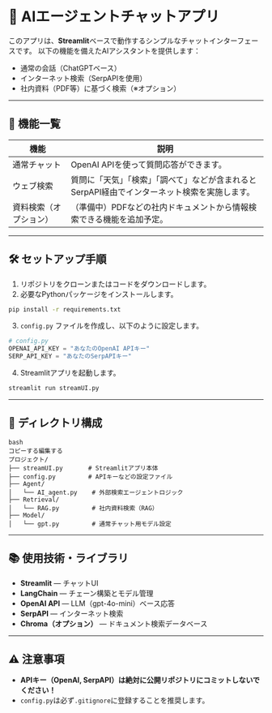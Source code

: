 # 🤖 AIエージェントチャットアプリ
このアプリは、**Streamlit**ベースで動作するシンプルなチャットインターフェースです。
以下の機能を備えたAIアシスタントを提供します：
- 通常の会話（ChatGPTベース）
- インターネット検索（SerpAPIを使用）
- 社内資料（PDF等）に基づく検索（※オプション）

---

## 🚀 機能一覧

| 機能 | 説明 |
| --- | --- |
| 通常チャット | OpenAI APIを使って質問応答ができます。 |
| ウェブ検索 | 質問に「天気」「検索」「調べて」などが含まれるとSerpAPI経由でインターネット検索を実施します。 |
| 資料検索（オプション） | （準備中）PDFなどの社内ドキュメントから情報検索できる機能を追加予定。 |

---

## 🛠 セットアップ手順

1. リポジトリをクローンまたはコードをダウンロードします。
2. 必要なPythonパッケージをインストールします。

```bash
pip install -r requirements.txt
```
3.  `config.py` ファイルを作成し、以下のように設定します。

```python
# config.py
OPENAI_API_KEY = "あなたのOpenAI APIキー"
SERP_API_KEY = "あなたのSerpAPIキー"

```

4. Streamlitアプリを起動します。

```bash
streamlit run streamUI.py

```

---

## 📁 ディレクトリ構成

```
bash
コピーする編集する
プロジェクト/
├── streamUI.py       # Streamlitアプリ本体
├── config.py         # APIキーなどの設定ファイル
├── Agent/
│   └── AI_agent.py    # 外部検索エージェントロジック
├── Retrieval/
│   └── RAG.py         # 社内資料検索（RAG）
├── Model/
│   └── gpt.py         # 通常チャット用モデル設定

```

---

## 📚 使用技術・ライブラリ

- **Streamlit** — チャットUI
- **LangChain** — チェーン構築とモデル管理
- **OpenAI API** — LLM（gpt-4o-mini）ベース応答
- **SerpAPI** — インターネット検索
- **Chroma（オプション）** — ドキュメント検索データベース

---

## ⚠ 注意事項

- **APIキー（OpenAI, SerpAPI）は絶対に公開リポジトリにコミットしないでください！**
- `config.py`は必ず`.gitignore`に登録することを推奨します。
